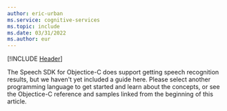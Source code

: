 ```yaml
---
author: eric-urban
ms.service: cognitive-services
ms.topic: include
ms.date: 03/31/2022
ms.author: eur
---
```


[!INCLUDE [Header](../../common/objectivec.md)]

The Speech SDK for Objectice-C does support getting speech recognition results, but we haven't yet included a guide here. Please select another programming language to get started and learn about the concepts, or see the Objectice-C reference and samples linked from the beginning of this article. 